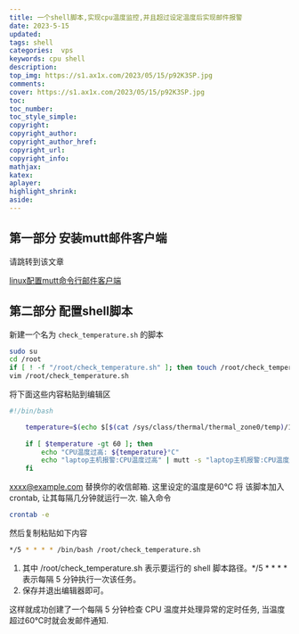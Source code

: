 ```yaml
---
title: 一个shell脚本,实现cpu温度监控,并且超过设定温度后实现邮件报警
date: 2023-5-15
updated:
tags: shell
categories:  vps
keywords: cpu shell
description:
top_img: https://s1.ax1x.com/2023/05/15/p92K3SP.jpg
comments:
cover: https://s1.ax1x.com/2023/05/15/p92K3SP.jpg
toc:
toc_number:
toc_style_simple:
copyright:
copyright_author:
copyright_author_href:
copyright_url:
copyright_info:
mathjax:
katex:
aplayer:
highlight_shrink:
aside:
---
```

## 第一部分 安装mutt邮件客户端
请跳转到该文章

[linux配置mutt命令行邮件客户端](https://yunbaitech.top/2023/05/15/5592d7faa882/)

## 第二部分 配置shell脚本
新建一个名为 `check_temperature.sh` 的脚本
```bash
sudo su
cd /root
if [ ! -f "/root/check_temperature.sh" ]; then touch /root/check_temperature.sh; fi
vim /root/check_temperature.sh 

```
将下面这些内容粘贴到编辑区
```bash
#!/bin/bash

    temperature=$(echo $[$(cat /sys/class/thermal/thermal_zone0/temp)/1000])
    
    if [ $temperature -gt 60 ]; then
        echo "CPU温度过高: ${temperature}°C"
        echo "laptop主机报警:CPU温度过高" | mutt -s "laptop主机报警:CPU温度过高" xxxxx@example.com
    fi
```
xxxx@example.com 替换你的收信邮箱. 这里设定的温度是60℃
将 该脚本加入 crontab, 让其每隔几分钟就运行一次.
输入命令
```bash
crontab -e
```
然后复制粘贴如下内容
```bash
*/5 * * * * /bin/bash /root/check_temperature.sh
```

1. 其中 /root/check_temperature.sh 表示要运行的 shell 脚本路径。*/5 * * * * 表示每隔 5 分钟执行一次该任务。
2. 保存并退出编辑器即可。

这样就成功创建了一个每隔 5 分钟检查 CPU 温度并处理异常的定时任务, 当温度超过60℃时就会发邮件通知.

